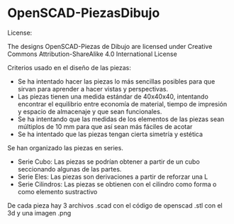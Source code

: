 # OpenSCAD-PiezasDibujo

License:

The designs OpenSCAD-Piezas de Dibujo are licensed under Creative Commons Attribution-ShareAlike 4.0 International License



Criterios usado en el diseño de las piezas:
- Se ha intentado hacer las piezas lo más sencillas posibles para que sirvan para aprender a hacer vistas y perspectivas.
- Las piezas tienen una medida estándar de 40x40x40, intentando encontrar el equilibrio entre economía de material, tiempo de impresión y espacio de  almacenaje y que sean funcionales.
- Se ha intentando que las medidas de los elementos de las piezas sean múltiplos de 10 mm para que así sean más fáciles de acotar
- Se ha intentado que las piezas tengan cierta simetría y estética


Se han organizado las piezas en series.
- Serie Cubo:
Las piezas se podrían obtener a partir de un cubo seccionando algunas de las partes.
- Serie Eles:
Las piezas son derivaciones a partir de reforzar una L
- Serie Cilindros:
Las piezas se obtienen con el cilindro como forma o como elemento sustractivo

De cada pieza hay 3 archivos .scad con el código de openscad .stl con el 3d y una imagen .png


